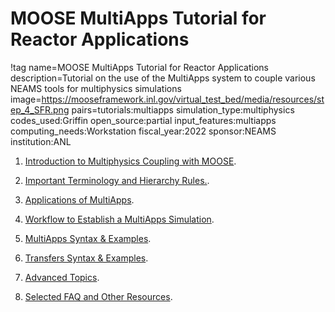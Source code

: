 # MOOSE MultiApps Tutorial for Reactor Applications

!tag name=MOOSE MultiApps Tutorial for Reactor Applications
     description=Tutorial on the use of the MultiApps system to couple various NEAMS tools for multiphysics simulations
     image=https://mooseframework.inl.gov/virtual_test_bed/media/resources/step_4_SFR.png
     pairs=tutorials:multiapps
                       simulation_type:multiphysics
                       codes_used:Griffin
                       open_source:partial
                       input_features:multiapps
                       computing_needs:Workstation
                       fiscal_year:2022
                       sponsor:NEAMS
                       institution:ANL

1. [Introduction to Multiphysics Coupling with MOOSE](vtb_tutorials/multiapps/chp_1_motives.md).

2. [Important Terminology and Hierarchy Rules.](vtb_tutorials/multiapps/chp_2_terminology.md).

3. [Applications of MultiApps](vtb_tutorials/multiapps/chp_3_applications.md).

4. [Workflow to Establish a MultiApps Simulation](vtb_tutorials/multiapps/chp_4_workflow.md).

5. [MultiApps Syntax & Examples](vtb_tutorials/multiapps/chp_5_multiapps.md).

6. [Transfers Syntax & Examples](vtb_tutorials/multiapps/chp_6_transfers.md).

7. [Advanced Topics](vtb_tutorials/multiapps/chp_7_adv_topics.md).

8. [Selected FAQ and Other Resources](vtb_tutorials/multiapps/chp_8_faq.md).
